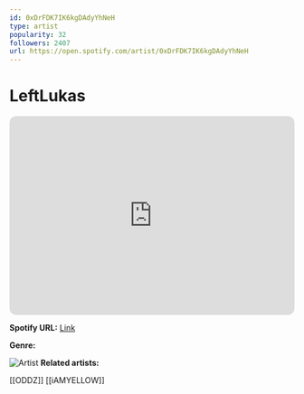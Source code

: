 ```yaml
---
id: 0xDrFDK7IK6kgDAdyYhNeH
type: artist
popularity: 32
followers: 2407
url: https://open.spotify.com/artist/0xDrFDK7IK6kgDAdyYhNeH
---
```

# LeftLukas

<iframe style="border-radius:12px" src="https://open.spotify.com/embed/artist/0xDrFDK7IK6kgDAdyYhNeH" width="100%" height="352" frameBorder="0" allowfullscreen="" allow="autoplay; clipboard-write; encrypted-media; fullscreen; picture-in-picture" loading="lazy"></iframe>

**Spotify URL:** [Link](https://open.spotify.com/artist/0xDrFDK7IK6kgDAdyYhNeH)

**Genre:** 

![Artist](https://i.scdn.co/image/ab6761610000e5eb7ab8a6a03586e352f71953c6)
**Related artists:**

[[ODDZ]]
[[iAMYELLOW]]
